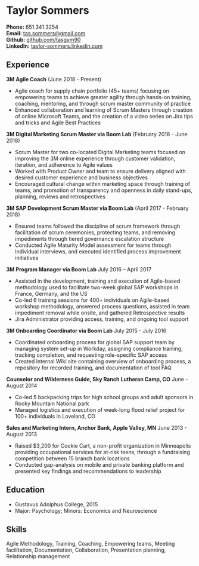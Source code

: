 # Taylor Sommers

**Phone:** 651.341.3254  
**Email:** <tas.sommers@gmail.com>  
**Github:** [github.com/tasgym90](https://github.com/tasgym90)  
**LinkedIn:** [taylor-sommers.linkedin.com](https://www.linkedin.com/in/taylor-sommers-376645a5/)


## Experience

**3M Agile Coach** (June 2018 - Present)
* Agile coach for supply chain portfolio (45+ teams) focusing on empowering teams to achieve greater agility through hands-on training, coaching, mentoring, and through scrum master community of practice 
* Enhanced collaboration and learning of Scrum Masters through creation of online Microsoft Teams, and the creation of a video series on Jira tips and tricks and Agile Best Practices 

**3M Digital Marketing Scrum Master via Boom Lab** (February 2018 - June 2018)

* Scrum Master for two co-located Digital Marketing teams focused on improving the 3M online experience
through customer validation, iteration, and adherence to Agile values
* Worked with Product Owner and team to ensure delivery aligned with desired customer experience and
business objectives
* Encouraged cultural change within marketing space through training of teams, and promotion of
transparency and openness in daily stand-ups, planning, reviews and retrospectives

**3M SAP Development Scrum Master via Boom Lab** (April 2017 - February 2018)

* Ensured teams followed the discipline of scrum framework through facilitation of scrum ceremonies,
protecting teams, and removing impediments through tiered governance escalation structure
* Conducted Agile Maturity Model assessment for teams through individual interviews, and executed
identified process improvement initiatives

**3M Program Manager via Boom Lab** July 2016 – April 2017

* Assisted in the development, training and execution of Agile-based methodology used to facilitate two-week
global SAP workshops in France, Germany, and the US
* Co-led 6 training sessions for 400+ individuals on Agile-based workshop methodology, answered process
questions, assisted in team impediment removal while onsite, and gathered Retrospective results
* Jira Administrator providing access, training, and ongoing tool support 


**3M Onboarding Coordinator via Boom Lab** July 2015 - July 2016

* Coordinated onboarding process for global SAP support team by managing system set-up in Workday,
assigning compliance training, tracking completion, and requesting role-specific SAP access
* Created internal Wiki site containing overview of onboarding process, a repository for recorded training,
and documentation of tool FAQ

**Counselor and Wilderness Guide, Sky Ranch Lutheran Camp, CO** June - August 2014

* Co-led 5 backpacking trips for high school groups and adult sponsors in Rocky Mountain National park 
* Managed logistics and execution of week-long flood relief project for 100+ individuals in Loveland, CO

**Sales and Marketing Intern, Anchor Bank, Apple Valley, MN** June 2013 - August 2013

* Raised $3,200 for Cookie Cart, a non-profit organization in Minneapolis providing occupational services
for at-risk teens, through a fundraising competition between 15 branch bank locations
* Conducted gap-analysis on mobile and private banking platform and presented key findings and
recommendations to leadership

## Education 
* Gustavus Adolphus College, 2015
* Major: Psychology; Minors: Economics and Neuroscience

## Skills
Agile Methodology, Training, Coaching, Empowering teams, Meeting facilitation, Documentation, Collaboration, Presentation planning, Relationship management
